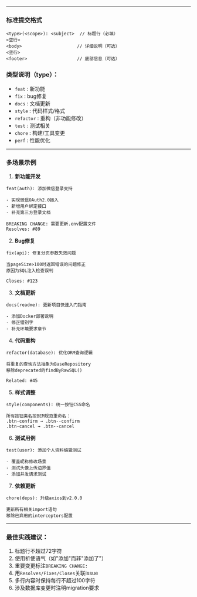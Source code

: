 
---

### 标准提交格式
```
<type>(<scope>): <subject>  // 标题行（必填）
<空行>
<body>                     // 详细说明（可选）
<空行>
<footer>                   // 底部信息（可选）
```

### 类型说明（type）：
- `feat`      : 新功能
- `fix`       : bug修复
- `docs`      : 文档更新
- `style`     : 代码样式/格式
- `refactor`  : 重构（非功能修改）
- `test`      : 测试相关
- `chore`     : 构建/工具变更
- `perf`      : 性能优化

---

### 多场景示例

1. **新功能开发**
```
feat(auth): 添加微信登录支持

- 实现微信OAuth2.0接入
- 新增用户绑定接口
- 补充第三方登录文档

BREAKING CHANGE: 需要更新.env配置文件
Resolves: #89
```

2. **Bug修复**
```
fix(api): 修复分页参数失效问题

当pageSize>100时返回错误的问题修正
原因为SQL注入检查误判

Closes: #123
```

3. **文档更新**
```
docs(readme): 更新项目快速入门指南

- 添加Docker部署说明
- 修正错别字
- 补充环境要求章节
```

4. **代码重构**
```
refactor(database): 优化ORM查询逻辑

将重复的查询方法抽象为BaseRepository
移除deprecated的findByRawSQL()

Related: #45
```

5. **样式调整**
```
style(components): 统一按钮CSS命名

所有按钮类名按BEM规范重命名：
.btn-confirm → .btn--confirm
.btn-cancel → .btn--cancel
```

6. **测试用例**
```
test(user): 添加个人资料编辑测试

- 覆盖昵称修改场景
- 测试头像上传边界值
- 添加并发请求测试
```

7. **依赖更新**
```
chore(deps): 升级axios到v2.0.0

更新所有相关import语句
移除已弃用的interceptors配置
```

---

### 最佳实践建议：
1. 标题行不超过72字符
2. 使用祈使语气（如"添加"而非"添加了"）
3. 重要变更标注`BREAKING CHANGE:`
4. 用`Resolves/Fixes/Closes`关联issue
5. 多行内容时保持每行不超过100字符
6. 涉及数据库变更时注明migration要求
